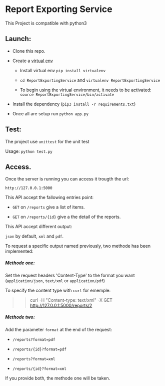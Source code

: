 # Report Exporting Service

This Project is compatible with python3

## Launch:

- Clone this repo.

- Create a [virtual env](https://docs.python-guide.org/dev/virtualenvs/#lower-level-virtualenv "Virtual env's Setup docs")

	- Install virtual env `pip install virtualenv`

	- `cd ReportExportingService` and `virtualenv ReportExportingService`

	- To begin using the virtual environment, it needs to be activated: `source ReportExportingService/bin/activate`

- Install the dependency (`pip3 install -r requirements.txt`)

- Once all are setup run `python app.py`

## Test:

The project use `unittest` for the unit test

Usage: `python test.py`


## Access.

Once the server is running you can access it trougth the url:

`http://127.0.0.1:5000`


This API accept the fallowing entries point:

- `GET` on  `/reports` give a list of items.

- `GET` on  `/reports/{id}` give a the detail of the reports.


This API accept different output:

`json` by default, `xml` and `pdf`.

To request a specific output named previously, two methode has been implemented:

##### Methode one:

Set the request headers 'Content-Type' to the format you want (`application/json`, `text/xml` or `application/pdf`)

To specify the content type with `curl` for ememple:

>> curl -H "Content-type: text/xml" -X GET http://127.0.0.1:5000/reports/2

##### Methode two:

Add the parameter `format` at the end of the request:

- `/reports?format=pdf`

- `/reports/{id}?format=pdf`

- `/reports?format=xml`

- `/reports/{id}?format=xml`

If you provide both, the methode one will be taken.